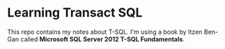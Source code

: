 # Learning Transact SQL

This repo contains my notes about T-SQL. I'm using a book by Itzen Ben-Gan called **Microsoft SQL Server 2012 T-SQL Fundamentals**.
